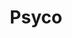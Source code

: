 ---
layout: post
title: Psyco
director: Alfred Hitchckock
year: 1960
cover: https://images.mubicdn.net/images/film/148/cache-47486-1569902403/image-w1280.jpg
imdb250: true
---